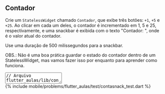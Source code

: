 ## Contador

Crie um `StatelessWidget` chamado `Contador`, que exibe três botões: `+1`, `+5` e `+25`. Ao clicar em cada um deles, o contador é incrementado em 1, 5 e 25, respectivamente, e uma snackbar é exibida com o texto "Contador: <N>", onde <N> é o valor atual do contador. 

Use uma duração de 500 milissegundos para a snackbar.

OBS.: Não é uma boa prática guardar o estado do contador dentro de um StatelessWidget, mas vamos fazer isso por enquanto para aprender como funciona.


<textarea class="code lang-flutter" data-filename="flutter_aulas/lib/contasnack.dart">
// Arquivo flutter_aulas/lib/contasnack.dart
import 'package:flutter/material.dart';

void main() {
  runApp(MaterialApp(
    home: Scaffold(
      appBar: AppBar(
        title: const Text('Contador'),
      ),
      body: Contador(),
    ),
  ));
}

class Contador extends StatelessWidget {
  const Contador({super.key});

  @override
  Widget build(BuildContext context) {
    return const Placeholder();
  }
}

</textarea>

<div class="testcode">
{% include mobile/problems/flutter_aulas/test/contasnack_test.dart %}
</div>